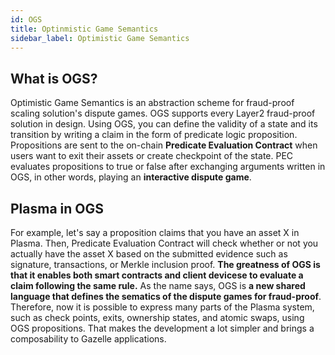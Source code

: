 ```yaml
---
id: OGS
title: Optinmistic Game Semantics
sidebar_label: Optimistic Game Semantics
---
```


## What is OGS?

Optimistic Game Semantics is an abstraction scheme for fraud-proof scaling solution's dispute games. OGS supports every Layer2 fraud-proof solution in design. Using OGS, you can define the validity of a state and its transition by writing a claim in the form of predicate logic proposition. Propositions are sent to the on-chain **Predicate Evaluation Contract** when users want to exit their assets or create checkpoint of the state. PEC evaluates propositions to true or false after exchanging arguments written in OGS, in other words, playing an **interactive dispute game**.

## Plasma in OGS

For example, let's say a proposition claims that you have an asset X in Plasma. Then, Predicate Evaluation Contract will check whether or not you actually have the asset X based on the submitted evidence such as signature, transactions, or Merkle inclusion proof. **The greatness of OGS is that it enables both smart contracts and client devicese to evaluate a claim following the same rule.** As the name says, OGS is **a new shared language that defines the sematics of the dispute games for fraud-proof**. Therefore, now it is possible to express many parts of the Plasma system, such as check points, exits, ownership states, and atomic swaps, using OGS propositions. That makes the development a lot simpler and brings a composability to Gazelle applications.
